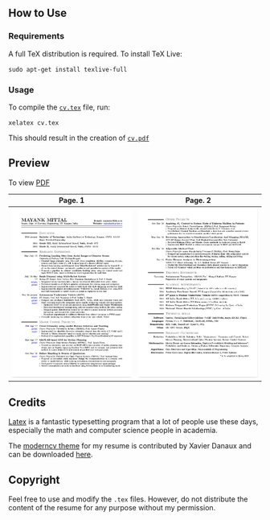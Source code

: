 
## How to Use

### Requirements

A full TeX distribution is required. To install TeX Live:
```
sudo apt-get install texlive-full
```

### Usage

To compile the  [`cv.tex`](cv.tex) file, run:
```
xelatex cv.tex
```

This should result in the creation of [`cv.pdf`](cv.pdf)

## Preview

To view [PDF](cv.pdf)

| Page. 1 | Page. 2 |
|:---:|:---:|
| [![Résumé](img/cv_page1.png)](cv.pdf)  | [![Résumé](img/cv_page2.png)](cv.pdf) |

## Credits

[Latex](http://www.latex-project.org/) is a fantastic typesetting program that a lot of people use these days, especially the math and computer science people in academia.

The [moderncv theme](https://github.com/xdanaux/moderncv) for my resume is contributed by Xavier Danaux and can be downloaded [here](http://tug.ctan.org/tex-archive/macros/latex/contrib/moderncv/).

## Copyright

Feel free to use and modify the `.tex` files. However, do not distribute the content of the resume for any purpose without my permission.
